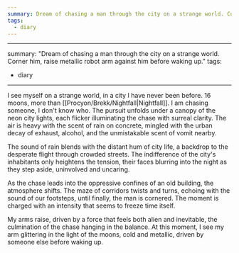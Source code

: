 ```yaml
---
summary: Dream of chasing a man through the city on a strange world. Corner him, raise metallic robot arm against him before waking up.
tags:
  - diary
---
```

---
summary: "Dream of chasing a man through the city on a strange world. Corner him, raise metallic robot arm against him before waking up."
tags:
  - diary
---

I see myself on a strange world, in a city I have never been before. 16 moons, more than [[Procyon/Brekk/Nightfall|Nightfall]]. I am chasing someone, I don't know who. The pursuit unfolds under a canopy of the neon city lights, each flicker illuminating the chase with surreal clarity. The air is heavy with the scent of rain on concrete, mingled with the urban decay of exhaust, alcohol, and the unmistakable scent of vomit nearby.

The sound of rain blends with the distant hum of city life, a backdrop to the desperate flight through crowded streets. The indifference of the city's inhabitants only heightens the tension, their faces blurring into the night as they step aside, uninvolved and uncaring.

As the chase leads into the oppressive confines of an old building, the atmosphere shifts. The maze of corridors twists and turns, echoing with the sound of our footsteps, until finally, the man is cornered. The moment is charged with an intensity that seems to freeze time itself.

My arms raise, driven by a force that feels both alien and inevitable, the culmination of the chase hanging in the balance. At this moment, I see my arm glittering in the light of the moons, cold and metallic, driven by someone else before waking up.